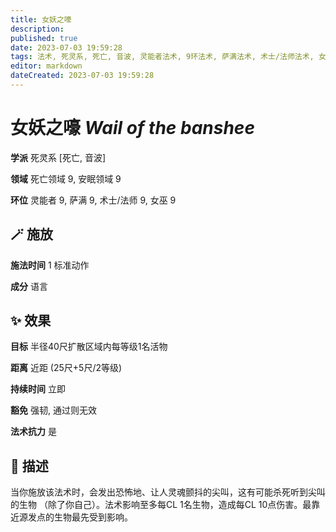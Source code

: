 ```yaml
---
title: 女妖之嚎
description: 
published: true
date: 2023-07-03 19:59:28
tags: 法术, 死灵系, 死亡, 音波, 灵能者法术, 9环法术, 萨满法术, 术士/法师法术, 女巫法术, 死亡领域, 安眠领域
editor: markdown
dateCreated: 2023-07-03 19:59:28
---
```


# **女妖之嚎** *Wail of the banshee*

**学派** 死灵系 \[死亡, 音波\] 

**领域** 死亡领域 9, 安眠领域 9

**环位** 灵能者 9, 萨满 9, 术士/法师 9, 女巫 9

## 🪄 施放

**施法时间** 1 标准动作

**成分** 语言

## ✨ 效果 

**目标** 半径40尺扩散区域内每等级1名活物 

**距离** 近距 (25尺+5尺/2等级)  

**持续时间** 立即 

**豁免** 强韧, 通过则无效

**法术抗力** 是

## 📖 描述

当你施放该法术时，会发出恐怖地、让人灵魂颤抖的尖叫，这有可能杀死听到尖叫的生物 （除了你自己）。法术影响至多每CL 1名生物，造成每CL 10点伤害。最靠近源发点的生物最先受到影响。
    